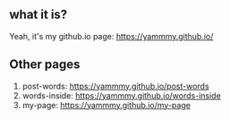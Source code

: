## what it is?
Yeah, it's my github.io page: https://yammmy.github.io/

## Other pages
1. post-words: https://yammmy.github.io/post-words
2. words-inside: https://yammmy.github.io/words-inside
3. my-page: https://yammmy.github.io/my-page

